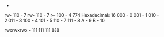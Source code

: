 -
rw-  110 - 7
rw-  110 - 7
r--  100 - 4
 774
Hexadecimals 16
000 - 0
001 - 1
010 - 2
011 - 3
100 - 4
101 - 5
110 - 7
111 - 8
A - 9
B - 10

rwxrwxrwx - 111 111 111 888